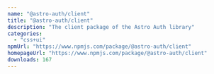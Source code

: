 ```yaml
---
name: "@astro-auth/client"
title: "@astro-auth/client"
description: "The client package of the Astro Auth library"
categories:
  - "css+ui"
npmUrl: "https://www.npmjs.com/package/@astro-auth/client"
homepageUrl: "https://www.npmjs.com/package/@astro-auth/client"
downloads: 167
---
```

